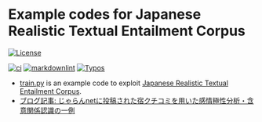 
# Example codes for Japanese Realistic Textual Entailment Corpus

[![License](https://img.shields.io/badge/License-Apache%202.0-blue.svg)](https://opensource.org/licenses/Apache-2.0)

[![ci](https://github.com/megagonlabs/jrte-corpus_example/actions/workflows/ci.yml/badge.svg)](https://github.com/megagonlabs/jrte-corpus_example/actions/workflows/ci.yml)
[![markdownlint](https://github.com/megagonlabs/jrte-corpus_example/actions/workflows/lint.yml/badge.svg)](https://github.com/megagonlabs/jrte-corpus_example/actions/workflows/lint.yml)
[![Typos](https://github.com/megagonlabs/jrte-corpus_example/actions/workflows/typos.yml/badge.svg)](https://github.com/megagonlabs/jrte-corpus_example/actions/workflows/typos.yml)

- [train.py](train.py) is an example code to exploit [Japanese Realistic Textual Entailment Corpus](https://github.com/megagonlabs/jrte-corpus).
- [ブログ記事: じゃらんnetに投稿された宿クチコミを用いた感情極性分析・含意関係認識の一例](https://www.megagon.ai/jp/blog/japanese-realistic-textual-entailment-corpus/)
